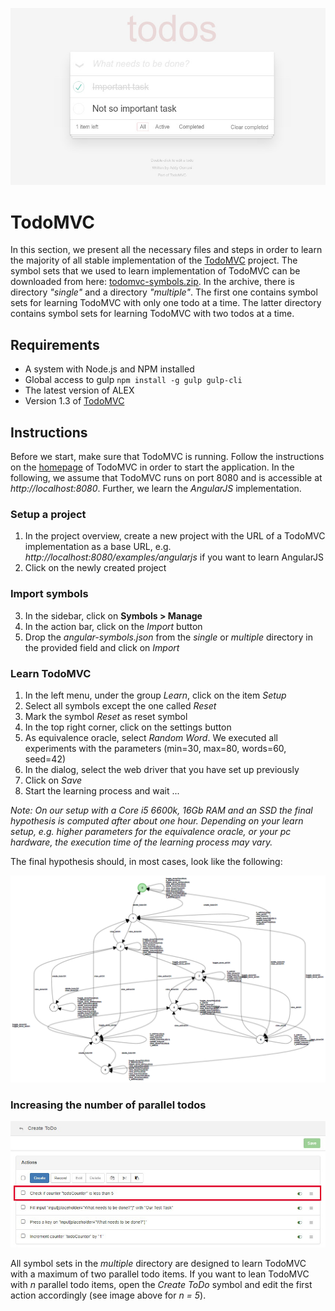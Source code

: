 ![TodoMVC](./assets/todomvc.jpg)

# TodoMVC

In this section, we present all the necessary files and steps in order to learn the majority of all stable implementation of the [TodoMVC](http://todomvc.com/) project.
The symbol sets that we used to learn implementation of TodoMVC can be downloaded from here: [todomvc-symbols.zip](./assets/todomvc-symbols.zip).
In the archive, there is directory *"single"* and a directory *"multiple"*.
The first one contains symbol sets for learning TodoMVC with only one todo at a time.
The latter directory contains symbol sets for learning TodoMVC with two todos at a time.


## Requirements

* A system with Node.js and NPM installed
* Global access to gulp `npm install -g gulp gulp-cli`
* The latest version of ALEX
* Version 1.3 of [TodoMVC](http://todomvc.com/)


## Instructions

Before we start, make sure that TodoMVC is running.
Follow the instructions on the [homepage](http://todomvc.com/) of TodoMVC in order to start the application.
In the following, we assume that TodoMVC runs on port 8080 and is accessible at *http://localhost:8080*.
Further, we learn the *AngularJS* implementation.

### Setup a project

1. In the project overview, create a new project with the URL of a TodoMVC implementation as a base URL, e.g. *http://localhost:8080/examples/angularjs* if you want to learn AngularJS
2. Click on the newly created project

### Import symbols

3. In the sidebar, click on **Symbols > Manage**
4. In the action bar, click on the *Import* button
4. Drop the *angular-symbols.json* from the *single* or *multiple* directory in the provided field and click on *Import*

### Learn TodoMVC

1. In the left menu, under the group *Learn*, click on the item *Setup*
2. Select all symbols except the one called *Reset*
3. Mark the symbol *Reset* as reset symbol
4. In the top right corner, click on the settings button
5. As equivalence oracle, select *Random Word*. We executed all experiments with the parameters (min=30, max=80, words=60, seed=42)
6. In the dialog, select the web driver that you have set up previously
7. Click on *Save*
8. Start the learning process and wait ...

*Note: On our setup with a Core i5 6600k, 16Gb RAM and an SSD the final hypothesis is computed after about one hour.
Depending on your learn setup, e.g. higher parameters for the equivalence oracle, or your pc hardware, the execution time of the learning process may vary.*

The final hypothesis should, in most cases, look like the following:

![Hypothesis](./assets/todomvc-hypothesis-angular.png)

### Increasing the number of parallel todos

![increase-todos](./assets/todomvc-increase-todos.jpg)

All symbol sets in the *multiple* directory are designed to learn TodoMVC with a maximum of two parallel todo items.
If you want to lean TodoMVC with *n* parallel todo items, open the *Create ToDo* symbol and edit the first action accordingly (see image above for *n = 5*).
